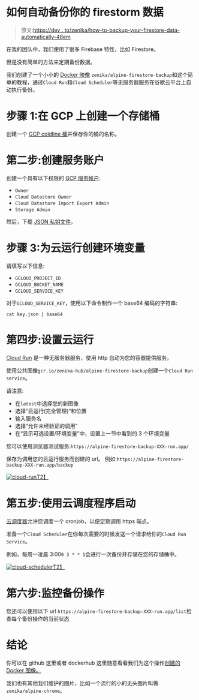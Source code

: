 # 如何自动备份你的 firestorm 数据

> 原文:[https://dev . to/zenika/how-to-backup-your-firestore-data-automatically-48em](https://dev.to/zenika/how-to-backup-your-firestore-data-automatically-48em)

在我的团队中，我们使用了很多 Firebase 特性，比如 Firestore。

但是没有简单的方法来定期备份数据。

我们创建了一个小小的 [Docker 映像](https://hub.docker.com/r/zenika/alpine-firestore-backup/) `zenika/alpine-firestore-backup`和这个简单的教程，通过`Cloud Run`和`Cloud Scheduler`等无服务器服务在谷歌云平台上自动执行备份。

# [](#step1-create-a-bucket-on-gcp)步骤 1:在 GCP 上创建一个存储桶

创建一个 [GCP coldline 桶](https://cloud.google.com/storage/docs/storage-classes)并保存你的桶的名称。

# [](#step2-create-a-service-account)第二步:创建服务账户

创建一个具有以下权限的 [GCP 服务帐户](https://cloud.google.com/iam/docs/creating-managing-service-accounts):

*   `Owner`
*   `Cloud Datastore Owner`
*   `Cloud Datastore Import Export Admin`
*   `Storage Admin`

然后，下载 [JSON 私钥文件](https://cloud.google.com/iam/docs/creating-managing-service-account-keys)。

# [](#step3-create-your-env-variables-for-cloud-run)步骤 3:为云运行创建环境变量

请填写以下信息:

*   `GCLOUD_PROJECT_ID`
*   `GCLOUD_BUCKET_NAME`
*   `GCLOUD_SERVICE_KEY`

对于`GCLOUD_SERVICE_KEY`，使用以下命令制作一个 base64 编码的字符串:

```
cat key.json | base64 
```

# [](#step4-set-up-cloud-run)第四步:设置云运行

[Cloud Run](https://cloud.google.com/run/docs/deploying) 是一种无服务器服务，使用 http 自动为您的容器提供服务。

使用公共图像`gcr.io/zenika-hub/alpine-firestore-backup`创建一个`Cloud Run service`。

请注意:

*   在`latest`中选择您的新图像
*   选择“云运行(完全管理)”和位置
*   输入服务名
*   选择“允许未经验证的调用”
*   在“显示可选设置/环境变量”中，设置上一节中看到的 3 个环境变量

您可以使用浏览器测试服务:`https://alpine-firestore-backup-XXX-run.app/`

保存为调用您的云运行服务而创建的 url。
例如:`https://alpine-firestore-backup-XXX-run.app/backup`

[![cloud-run](../Images/1ca012e1d50a3482f3d6a45ede4a3252.png)T2】](https://res.cloudinary.com/practicaldev/image/fetch/s--a3v7Cxhq--/c_limit%2Cf_auto%2Cfl_progressive%2Cq_auto%2Cw_880/https://user-images.githubusercontent.com/525974/62141405-ce9e0800-b2ec-11e9-8763-45efddb4c55d.png)

# [](#step5-launch-with-cloud-scheduler)第五步:使用云调度程序启动

[云调度器](https://cloud.google.com/scheduler/docs/)允许您调度一个 cronjob，以便定期调用 https 端点。

准备一个`Cloud Scheduler`在你每次需要的时候发送一个请求给你的`Cloud Run Service`。

例如，每周一凌晨 3:00`0 3 * * 1`会进行一次备份并存储在您的存储桶中。

[![cloud-scheduler](../Images/ec9aa31d16f2cf67c21936411ea27161.png)T2】](https://res.cloudinary.com/practicaldev/image/fetch/s--_99IXCZk--/c_limit%2Cf_auto%2Cfl_progressive%2Cq_auto%2Cw_880/https://user-images.githubusercontent.com/525974/62141536-02792d80-b2ed-11e9-80fe-b81466cb862d.png)

# [](#step6-monitor-the-backup-operations)第六步:监控备份操作

您还可以使用以下 url `https://alpine-firestore-backup-XXX-run.app/list`检查每个备份操作的当前状态

# [](#conclusion)结论

你可以在 github 这里或者 dockerhub 这里随意看看我们为这个操作[创建的 Docker 图像。](https://github.com/Zenika/alpine-firestore-backup)

我们也有其他我们维护的图片，比如一个流行的小的无头图片叫做`zenika/alpine-chrome`。